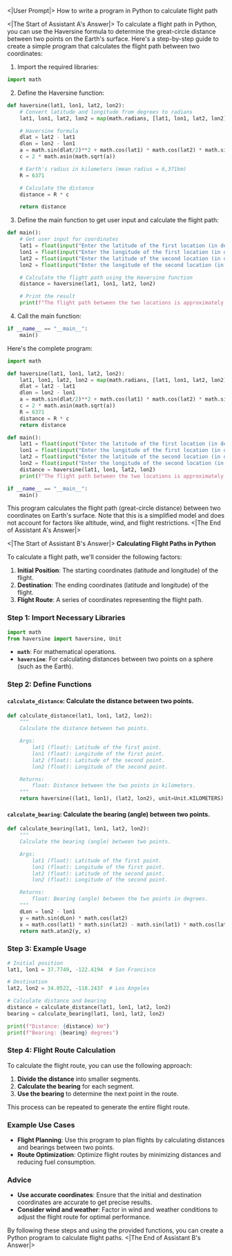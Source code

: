 <|User Prompt|>
How to write a program in Python to calculate flight path 

<|The Start of Assistant A's Answer|>
To calculate a flight path in Python, you can use the Haversine formula to determine the great-circle distance between two points on the Earth's surface. Here's a step-by-step guide to create a simple program that calculates the flight path between two coordinates:

1. Import the required libraries:

```python
import math
```

2. Define the Haversine function:

```python
def haversine(lat1, lon1, lat2, lon2):
    # Convert latitude and longitude from degrees to radians
    lat1, lon1, lat2, lon2 = map(math.radians, [lat1, lon1, lat2, lon2])

    # Haversine formula
    dlat = lat2 - lat1
    dlon = lon2 - lon1
    a = math.sin(dlat/2)**2 + math.cos(lat1) * math.cos(lat2) * math.sin(dlon/2)**2
    c = 2 * math.asin(math.sqrt(a))

    # Earth's radius in kilometers (mean radius = 6,371km)
    R = 6371

    # Calculate the distance
    distance = R * c

    return distance
```

3. Define the main function to get user input and calculate the flight path:

```python
def main():
    # Get user input for coordinates
    lat1 = float(input("Enter the latitude of the first location (in decimal degrees): "))
    lon1 = float(input("Enter the longitude of the first location (in decimal degrees): "))
    lat2 = float(input("Enter the latitude of the second location (in decimal degrees): "))
    lon2 = float(input("Enter the longitude of the second location (in decimal degrees): "))

    # Calculate the flight path using the Haversine function
    distance = haversine(lat1, lon1, lat2, lon2)

    # Print the result
    print(f"The flight path between the two locations is approximately {distance:.2f} kilometers.")
```

4. Call the main function:

```python
if __name__ == "__main__":
    main()
```

Here's the complete program:

```python
import math

def haversine(lat1, lon1, lat2, lon2):
    lat1, lon1, lat2, lon2 = map(math.radians, [lat1, lon1, lat2, lon2])
    dlat = lat2 - lat1
    dlon = lon2 - lon1
    a = math.sin(dlat/2)**2 + math.cos(lat1) * math.cos(lat2) * math.sin(dlon/2)**2
    c = 2 * math.asin(math.sqrt(a))
    R = 6371
    distance = R * c
    return distance

def main():
    lat1 = float(input("Enter the latitude of the first location (in decimal degrees): "))
    lon1 = float(input("Enter the longitude of the first location (in decimal degrees): "))
    lat2 = float(input("Enter the latitude of the second location (in decimal degrees): "))
    lon2 = float(input("Enter the longitude of the second location (in decimal degrees): "))
    distance = haversine(lat1, lon1, lat2, lon2)
    print(f"The flight path between the two locations is approximately {distance:.2f} kilometers.")

if __name__ == "__main__":
    main()
```

This program calculates the flight path (great-circle distance) between two coordinates on Earth's surface. Note that this is a simplified model and does not account for factors like altitude, wind, and flight restrictions.
<|The End of Assistant A's Answer|>

<|The Start of Assistant B's Answer|>
**Calculating Flight Paths in Python**

To calculate a flight path, we'll consider the following factors:

1. **Initial Position**: The starting coordinates (latitude and longitude) of the flight.
2. **Destination**: The ending coordinates (latitude and longitude) of the flight.
3. **Flight Route**: A series of coordinates representing the flight path.

### Step 1: Import Necessary Libraries

```python
import math
from haversine import haversine, Unit
```

- **`math`**: For mathematical operations.
- **`haversine`**: For calculating distances between two points on a sphere (such as the Earth).

### Step 2: Define Functions

#### **`calculate_distance`**: Calculate the distance between two points.

```python
def calculate_distance(lat1, lon1, lat2, lon2):
    """
    Calculate the distance between two points.

    Args:
        lat1 (float): Latitude of the first point.
        lon1 (float): Longitude of the first point.
        lat2 (float): Latitude of the second point.
        lon2 (float): Longitude of the second point.

    Returns:
        float: Distance between the two points in kilometers.
    """
    return haversine((lat1, lon1), (lat2, lon2), unit=Unit.KILOMETERS)
```

#### **`calculate_bearing`**: Calculate the bearing (angle) between two points.

```python
def calculate_bearing(lat1, lon1, lat2, lon2):
    """
    Calculate the bearing (angle) between two points.

    Args:
        lat1 (float): Latitude of the first point.
        lon1 (float): Longitude of the first point.
        lat2 (float): Latitude of the second point.
        lon2 (float): Longitude of the second point.

    Returns:
        float: Bearing (angle) between the two points in degrees.
    """
    dLon = lon2 - lon1
    y = math.sin(dLon) * math.cos(lat2)
    x = math.cos(lat1) * math.sin(lat2) - math.sin(lat1) * math.cos(lat2) * math.cos(dLon)
    return math.atan2(y, x)
```

### Step 3: Example Usage

```python
# Initial position
lat1, lon1 = 37.7749, -122.4194  # San Francisco

# Destination
lat2, lon2 = 34.0522, -118.2437  # Los Angeles

# Calculate distance and bearing
distance = calculate_distance(lat1, lon1, lat2, lon2)
bearing = calculate_bearing(lat1, lon1, lat2, lon2)

print(f"Distance: {distance} km")
print(f"Bearing: {bearing} degrees")
```

### Step 4: Flight Route Calculation

To calculate the flight route, you can use the following approach:

1.  **Divide the distance** into smaller segments.
2.  **Calculate the bearing** for each segment.
3.  **Use the bearing** to determine the next point in the route.

This process can be repeated to generate the entire flight route.

### Example Use Cases

-   **Flight Planning**: Use this program to plan flights by calculating distances and bearings between two points.
-   **Route Optimization**: Optimize flight routes by minimizing distances and reducing fuel consumption.

### Advice

-   **Use accurate coordinates**: Ensure that the initial and destination coordinates are accurate to get precise results.
-   **Consider wind and weather**: Factor in wind and weather conditions to adjust the flight route for optimal performance.

By following these steps and using the provided functions, you can create a Python program to calculate flight paths.
<|The End of Assistant B's Answer|>